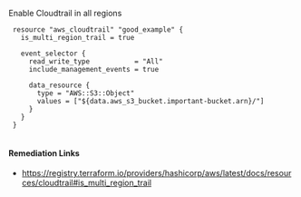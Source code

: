
Enable Cloudtrail in all regions

```hcl
 resource "aws_cloudtrail" "good_example" {
   is_multi_region_trail = true
 
   event_selector {
     read_write_type           = "All"
     include_management_events = true
 
     data_resource {
       type = "AWS::S3::Object"
       values = ["${data.aws_s3_bucket.important-bucket.arn}/"]
     }
   }
 }
 
```

#### Remediation Links
 - https://registry.terraform.io/providers/hashicorp/aws/latest/docs/resources/cloudtrail#is_multi_region_trail

